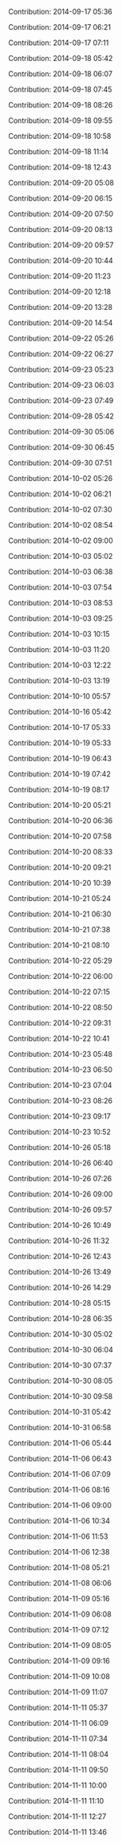 Contribution: 2014-09-17 05:36

Contribution: 2014-09-17 06:21

Contribution: 2014-09-17 07:11

Contribution: 2014-09-18 05:42

Contribution: 2014-09-18 06:07

Contribution: 2014-09-18 07:45

Contribution: 2014-09-18 08:26

Contribution: 2014-09-18 09:55

Contribution: 2014-09-18 10:58

Contribution: 2014-09-18 11:14

Contribution: 2014-09-18 12:43

Contribution: 2014-09-20 05:08

Contribution: 2014-09-20 06:15

Contribution: 2014-09-20 07:50

Contribution: 2014-09-20 08:13

Contribution: 2014-09-20 09:57

Contribution: 2014-09-20 10:44

Contribution: 2014-09-20 11:23

Contribution: 2014-09-20 12:18

Contribution: 2014-09-20 13:28

Contribution: 2014-09-20 14:54

Contribution: 2014-09-22 05:26

Contribution: 2014-09-22 06:27

Contribution: 2014-09-23 05:23

Contribution: 2014-09-23 06:03

Contribution: 2014-09-23 07:49

Contribution: 2014-09-28 05:42

Contribution: 2014-09-30 05:06

Contribution: 2014-09-30 06:45

Contribution: 2014-09-30 07:51

Contribution: 2014-10-02 05:26

Contribution: 2014-10-02 06:21

Contribution: 2014-10-02 07:30

Contribution: 2014-10-02 08:54

Contribution: 2014-10-02 09:00

Contribution: 2014-10-03 05:02

Contribution: 2014-10-03 06:38

Contribution: 2014-10-03 07:54

Contribution: 2014-10-03 08:53

Contribution: 2014-10-03 09:25

Contribution: 2014-10-03 10:15

Contribution: 2014-10-03 11:20

Contribution: 2014-10-03 12:22

Contribution: 2014-10-03 13:19

Contribution: 2014-10-10 05:57

Contribution: 2014-10-16 05:42

Contribution: 2014-10-17 05:33

Contribution: 2014-10-19 05:33

Contribution: 2014-10-19 06:43

Contribution: 2014-10-19 07:42

Contribution: 2014-10-19 08:17

Contribution: 2014-10-20 05:21

Contribution: 2014-10-20 06:36

Contribution: 2014-10-20 07:58

Contribution: 2014-10-20 08:33

Contribution: 2014-10-20 09:21

Contribution: 2014-10-20 10:39

Contribution: 2014-10-21 05:24

Contribution: 2014-10-21 06:30

Contribution: 2014-10-21 07:38

Contribution: 2014-10-21 08:10

Contribution: 2014-10-22 05:29

Contribution: 2014-10-22 06:00

Contribution: 2014-10-22 07:15

Contribution: 2014-10-22 08:50

Contribution: 2014-10-22 09:31

Contribution: 2014-10-22 10:41

Contribution: 2014-10-23 05:48

Contribution: 2014-10-23 06:50

Contribution: 2014-10-23 07:04

Contribution: 2014-10-23 08:26

Contribution: 2014-10-23 09:17

Contribution: 2014-10-23 10:52

Contribution: 2014-10-26 05:18

Contribution: 2014-10-26 06:40

Contribution: 2014-10-26 07:26

Contribution: 2014-10-26 09:00

Contribution: 2014-10-26 09:57

Contribution: 2014-10-26 10:49

Contribution: 2014-10-26 11:32

Contribution: 2014-10-26 12:43

Contribution: 2014-10-26 13:49

Contribution: 2014-10-26 14:29

Contribution: 2014-10-28 05:15

Contribution: 2014-10-28 06:35

Contribution: 2014-10-30 05:02

Contribution: 2014-10-30 06:04

Contribution: 2014-10-30 07:37

Contribution: 2014-10-30 08:05

Contribution: 2014-10-30 09:58

Contribution: 2014-10-31 05:42

Contribution: 2014-10-31 06:58

Contribution: 2014-11-06 05:44

Contribution: 2014-11-06 06:43

Contribution: 2014-11-06 07:09

Contribution: 2014-11-06 08:16

Contribution: 2014-11-06 09:00

Contribution: 2014-11-06 10:34

Contribution: 2014-11-06 11:53

Contribution: 2014-11-06 12:38

Contribution: 2014-11-08 05:21

Contribution: 2014-11-08 06:06

Contribution: 2014-11-09 05:16

Contribution: 2014-11-09 06:08

Contribution: 2014-11-09 07:12

Contribution: 2014-11-09 08:05

Contribution: 2014-11-09 09:16

Contribution: 2014-11-09 10:08

Contribution: 2014-11-09 11:07

Contribution: 2014-11-11 05:37

Contribution: 2014-11-11 06:09

Contribution: 2014-11-11 07:34

Contribution: 2014-11-11 08:04

Contribution: 2014-11-11 09:50

Contribution: 2014-11-11 10:00

Contribution: 2014-11-11 11:10

Contribution: 2014-11-11 12:27

Contribution: 2014-11-11 13:46

